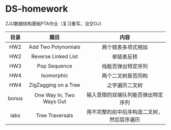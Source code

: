 # DS-homework
ZJU数据结构基础PTA作业（复习重写，没交OJ）


| 目录  |           题目           |                    内容                    |
| :---: | :----------------------: | :----------------------------------------: |
|  HW2  |   Add Two Polynomials    |             两个链表多项式相加             |
|  HW2  |   Reverse Linked List    |                 单链表反转                 |
|  HW3  |       Pop Sequence       |             栈能否弹出特定序列             |
|  HW4  |        Isomorphic        |             两个二叉树是否同构             |
|  HW4  |   ZigZagging on a Tree   |               之字遍历二叉树               |
| bonus | One Way In, Two Ways Out |     输入受限的双端队列能否弹出特定序列     |
| labs  |     Tree Traversals      | 用不完整的前中后序构造二叉树，然后层序遍历 |
